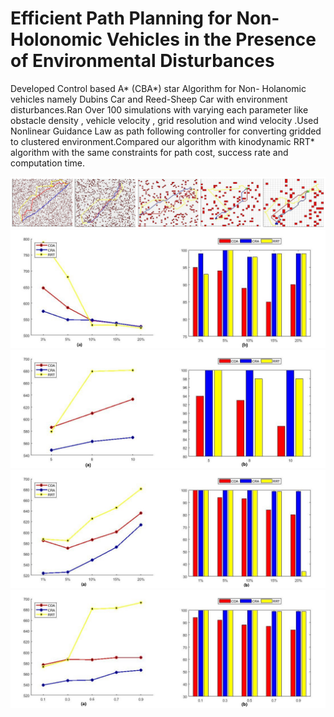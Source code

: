 

#  Efficient Path Planning for Non-Holonomic Vehicles in the Presence of Environmental Disturbances

Developed Control based A* (CBA*) star Algorithm for Non- Holanomic vehicles namely Dubins Car and Reed-Sheep Car with environment disturbances.Ran Over 100 simulations with varying each parameter like obstacle density , vehicle velocity , grid resolution and wind
velocity .Used Nonlinear Guidance Law as path following controller for converting gridded to clustered environment.Compared our algorithm with kinodynamic RRT* algorithm with the same constraints for path cost, success rate and computation time.

![](screenshot_6.jpg)
![](cost.jpg)
![](v.jpg)
![](obs.jpg)
![](vw.jpg)


